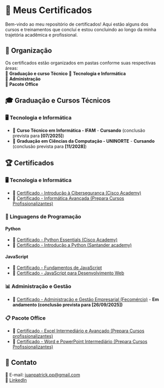 # 📜 Meus Certificados  

Bem-vindo ao meu repositório de certificados! Aqui estão alguns dos cursos e treinamentos que concluí e estou concluindo ao longo da minha trajetória acadêmica e profissional.  

## 📂 Organização  
Os certificados estão organizados em pastas conforme suas respectivas áreas:  
📌 **Graduação e curso Técnico** 
📌 **Tecnologia e Informática**  
📌 **Administração**    
📌 **Pacote Office**  

## 🎓 Graduação e Cursos Técnicos  

### 🖥️ **Tecnologia e Informática**  
- 🏅 **Curso Técnico em Informática - IFAM** - **Cursando** (conclusão prevista para **[07/2025]**)  
- 🏅 **Graduação em Ciências da Computação - UNINORTE** - **Cursando** (conclusão prevista para **[11/2028]**)

## 🏆 Certificados  

### 🖥️ **Tecnologia e Informática**  
- 🏅 [Certificado - Introdução à Cibersegurança (Cisco Academy)](https://github.com/Juanzev/Certificados/blob/main/certificado%20Introdu%C3%A7%C3%A3o%20a%20Ciberseguran%C3%A7a.pdf)    
- 🏅 [Certificado - Informática Avançada (Prepara Cursos Profissionalizantes)]()

### 🐍 **Linguagens de Programação**  

#### **Python**
- 🏅 [Certificado - Python Essentials (Cisco Academy)](https://github.com/Juanzev/Certificados/blob/main/certificado%20Python%20Essentials.pdf)  
- 🏅 [Certificado - Introdução a Python (Santander academy)](https://github.com/Juanzev/Certificados/blob/main/introdu%C3%A7%C3%A3o%20a%20programa%C3%A7%C3%A3o%20em%20python.pdf)  

#### **JavaScript**
- 🏅 [Certificado - Fundamentos de JavaScript](link_para_o_certificado)  
- 🏅 [Certificado - JavaScript para Desenvolvimento Web](link_para_o_certificado)  


### 📊 **Administração e Gestão**  
- 🏅 [Certificado - Administração e Gestão Empresarial (Fecomércio)](link_para_o_certificado) - **Em andamento (conclusão prevista para [26/09/2025])**

### 📋 **Pacote Office**  
- 🏅 [Certificado - Excel Intermediário e Avançado (Prepara Cursos profissionalizantes)](link_para_o_certificado)  
- 🏅 [Certificado - Word e PowerPoint Intermediário (Prepara Cursos Profissionalizantes)](link_para_o_certificado)  

## 📩 Contato  
📧 E-mail: juanpatrick.pp@gmail.com  
🔗 [LinkedIn](https://www.linkedin.com/in/juan-patrick-724075300/)
